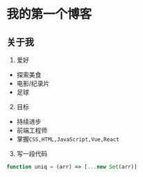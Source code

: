 # 我的第一个博客

## 关于我
1. 爱好
- 探索美食
- 电影/纪录片
- 足球
  
2. 目标
* 持续进步
* 前端工程师
* 掌握`CSS,HTML,JavaScript,Vue,React`

3. 写一段代码

```javascript
function uniq = (arr) => [...new Set(arr)]
```
